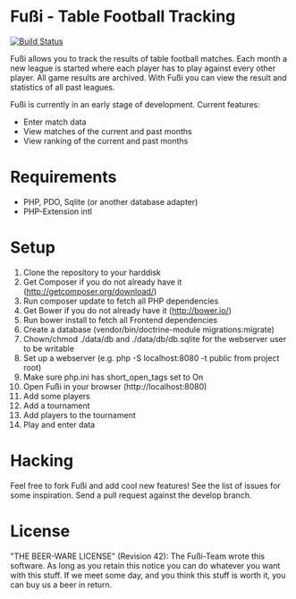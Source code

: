 Fußi - Table Football Tracking
==============================

[![Build Status](https://travis-ci.org/feibeck/fussi.png)](https://travis-ci.org/feibeck/fussi)

Fußi allows you to track the results of table football matches. Each month a
new league is started where each player has to play against every other player.
All game results are archived. With Fußi you can view the result and statistics
of all past leagues.

Fußi is currently in an early stage of development. Current features:

- Enter match data
- View matches of the current and past months
- View ranking of the current and past months

Requirements
============

- PHP, PDO, Sqlite (or another database adapter)
- PHP-Extension intl

Setup
=====

1. Clone the repository to your harddisk
2. Get Composer if you do not already have it (http://getcomposer.org/download/)
3. Run composer update to fetch all PHP dependencies
4. Get Bower if you do not already have it (http://bower.io/)
5. Run bower install to fetch all Frontend dependencies
6. Create a database (vendor/bin/doctrine-module migrations:migrate)
7. Chown/chmod ./data/db and ./data/db/db.sqlite for the webserver user to be writable
8. Set up a webserver (e.g. php -S localhost:8080 -t public from project root)
9. Make sure php.ini has short_open_tags set to On
10. Open Fußi in your browser (http://localhost:8080)
11. Add some players
12. Add a tournament
13. Add players to the tournament
14. Play and enter data

Hacking
=======

Feel free to fork Fußi and add cool new features! See the list of issues for
some inspiration. Send a pull request against the develop branch.

License
=======

"THE BEER-WARE LICENSE" (Revision 42):
The Fußi-Team wrote this software. As long as you retain this notice you can
do whatever you want with this stuff. If we meet some day, and you think this
stuff is worth it, you can buy us a beer in return.
